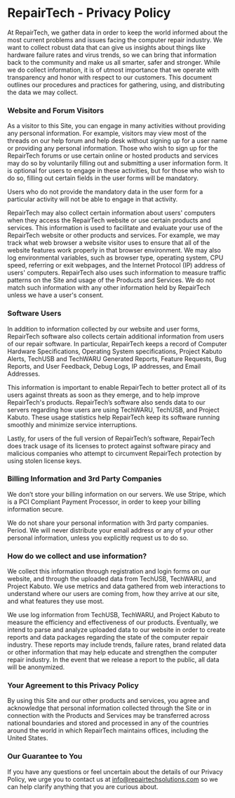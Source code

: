 <h1>RepairTech - Privacy Policy</h1>

At RepairTech, we gather data in order to keep the world informed about the most current
problems and issues facing the computer repair industry. We want to collect robust data that
can give us insights about things like hardware failure rates and virus trends, so we can bring
that information back to the community and make us all smarter, safer and stronger.
While we do collect information, it is of utmost importance that we operate with transparency
and honor with respect to our customers. This document outlines our procedures and practices
for gathering, using, and distributing the data we may collect.

<h3>Website and Forum Visitors</h3>

As a visitor to this Site, you can engage in many activities without providing any personal
information. For example, visitors may view most of the threads on our help forum and help
desk without signing up for a user name or providing any personal information.
Those who wish to sign up for the RepairTech forums or use certain online or hosted products
and services may do so by voluntarily filling out and submitting a user information form. It is
optional for users to engage in these activities, but for those who wish to do so, filling out certain
fields in the user forms will be mandatory.

Users who do not provide the mandatory data in the user form for a particular activity will not be able to engage in that activity.

RepairTech may also collect certain information about users' computers when they access the
RepairTech website or use certain products and services. This information is used to facilitate
and evaluate your use of the RepairTech website or other products and services. For example,
we may track what web browser a website visitor uses to ensure that all of the website features
work properly in that browser environment. We may also log environmental variables, such
as browser type, operating system, CPU speed, referring or exit webpages, and the Internet
Protocol (IP) address of users' computers. RepairTech also uses such information to measure
traffic patterns on the Site and usage of the Products and Services. We do not match such
information with any other information held by RepairTech unless we have a user's consent.

<h3>Software Users</h3>

In addition to information collected by our website and user forms, RepairTech software
also collects certain additional information from users of our repair software. In particular,
RepairTech keeps a record of Computer Hardware Specifications, Operating System
specifications, Project Kabuto Alerts, TechUSB and TechWARU Generated Reports, Feature Requests, Bug Reports, and User Feedback, Debug Logs, IP addresses, and Email Addresses.

This information is important to enable RepairTech to better protect all of its users against threats
as soon as they emerge, and to help improve RepairTech's products. RepairTech’s software also sends data to our servers regarding how users are using TechWARU, TechUSB, and Project Kabuto. These usage statistics help RepairTech keep its software running smoothly and minimize service interruptions. 

Lastly, for users of the full version of RepairTech’s software, RepairTech does track usage of its
licenses to protect against software piracy and malicious companies who attempt to circumvent
RepairTech protection by using stolen license keys.

<h3>Billing Information and 3rd Party Companies</h3>

We don’t store your billing information on our servers. We use Stripe, which is a PCI Compliant
Payment Processor, in order to keep your billing information secure.

We do not share your personal information with 3rd party companies. Period. We will never distribute your email address or any of your other personal information, unless you explicitly request us to do so.

<h3>How do we collect and use information?</h3>

We collect this information through registration and login forms on our website, and
through the uploaded data from TechUSB, TechWARU, and Project Kabuto. We use metrics and data gathered from
web interactions to understand where our users are coming from, how they arrive at our site,
and what features they use most.

We use log information from TechUSB, TechWARU, and Project Kabuto to measure the efficiency and
effectiveness of our products. Eventually, we intend to parse and analyze uploaded data to our website in order to create reports and data packages regarding the state of the
computer repair industry. These reports may include trends, failure rates, brand related data or
other information that may help educate and strengthen the computer repair industry. In the event that we release a report to the public, all data will be anonymized.

<h3>Your Agreement to this Privacy Policy</h3>

By using this Site and our other products and services, you agree and acknowledge that
personal information collected through the Site or in connection with the Products and Services
may be transferred across national boundaries and stored and processed in any of the countries
around the world in which RepairTech maintains offices, including the United States.

<h3>Our Guarantee to You</h3>

If you have any questions or feel uncertain about the details of our Privacy Policy, we urge
you to contact us at info@repairtechsolutions.com so we can help clarify anything that you are
curious about.
